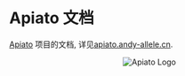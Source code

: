 # Apiato 文档

[Apiato](https://github.com/apiato/apiato) 项目的文档, 详见[apiato.andy-allele.cn](https://apiato.andy-allele.cn).

<p align="center">
   <img src="https://github.com/apiato/documentation/blob/master/images/apiato-icon-medium.png" alt="Apiato Logo"/>
</p>
